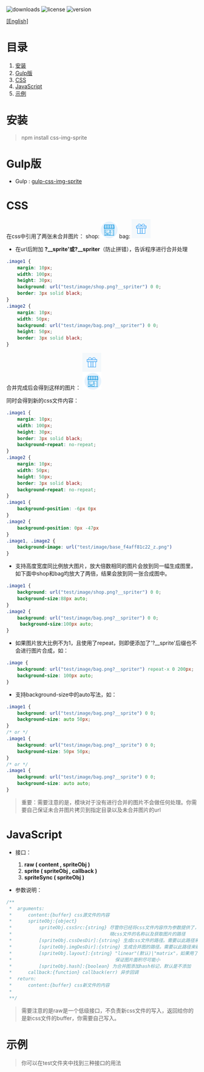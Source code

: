 ![downloads](https://img.shields.io/npm/dm/css-img-sprite.svg)
![license](https://img.shields.io/npm/l/css-img-sprite.svg)
![version](https://img.shields.io/npm/v/css-img-sprite.svg)

[[English]](readme.md)

# 目录
1. [安装](#INSTALL)
1. [Gulp版](#Gulp_Version)
1. [CSS](#How_To_Write_CSS)
1. [JavaScript](#How_To_Write_JS)
1. [示例](#Example)

# <a name="Install">安装</a>
> npm install css-img-sprite

# <a name="Gulp_Version">Gulp版</a>
* Gulp : [gulp-css-img-sprite](https://github.com/king-king/gulp-css-img-sprite)

# <a name="How_To_Write_CSS">CSS</a>
在css中引用了两张未合并图片：
shop:
![shop](test/image/shop.png)
bag:
![shop](test/image/bag.png)

* 在url后附加 **?__sprite'**或**?__spriter**（防止拼错），告诉程序进行合并处理
```css
.image1 {
    margin: 10px;
    width: 100px;
    height: 30px;
    background: url("test/image/shop.png?__spriter") 0 0;
    border: 3px solid black;
}
.image2 {
    margin: 10px;
    width: 50px;
    background: url("test/image/bag.png?__spriter") 0 0;
    height: 50px;
    border: 3px solid black;
}
```
合并完成后会得到这样的图片：
![after](test/image/base_f4aff81c22_z.png)

同时会得到新的css文件内容：
```css
.image1 {
    margin: 10px;
    width: 100px;
    height: 30px;
    border: 3px solid black;
    background-repeat: no-repeat;
}
.image2 {
    margin: 10px;
    width: 50px;
    height: 50px;
    border: 3px solid black;
    background-repeat: no-repeat;
}
.image1 {
    background-position: -6px 0px
}
.image2 {
    background-position: 0px -47px
}
.image1, .image2 {
    background-image: url("test/image/base_f4aff81c22_z.png")
}
```
* 支持高度宽度同比例放大图片，放大倍数相同的图片会放到同一幅生成图里，如下面中shop和bag均放大了两倍，结果会放到同一张合成图中。
```css
.image1 {
    background: url("test/image/shop.png?__spriter") 0 0;
    background-size:88px auto;
}
.image2 {
    background: url("test/image/bag.png?__spriter") 0 0;
     background-size:100px auto;
}
```
* 如果图片放大比例不为1，且使用了repeat，则即便添加了'?__sprite'后缀也不会进行图片合成，如：
```css
.image {
    background: url("test/image/bag.png?__spriter") repeat-x 0 200px;
    background-size: 100px auto;
}
```
 
* 支持background-size中的auto写法，如：
```css
.image1 {
    background: url("test/image/bag.png?__sprite") 0 0;
    background-size: auto 50px;
}
/* or */
.image1 {
    background: url("test/image/bag.png?__sprite") 0 0;
    background-size: 50px 50px;
}
/* or */
.image1 {
    background: url("test/image/bag.png?__sprite") 0 0;
    background-size: auto auto;
}
```

> 重要：需要注意的是，模块对于没有进行合并的图片不会做任何处理。你需要自己保证未合并图片拷贝到指定目录以及未合并图片的url


# <a name="How_To_Write_JS">JavaScript</a>

* 接口：
    1. **raw ( content , spriteObj )**
    1. **sprite ( spriteObj , callback )**
    1. **spriteSync ( spriteObj )**
    
* 参数说明：
```javascript
/**
 *  arguments:
 *      content:{buffer} css源文件的内容
 *      spriteObj:{object}
 *          spriteObj.cssSrc:{string} 尽管你已经将css文件内容作为参数提供了，但该参数仍然是必不可少的，因为我们要知
 *                                    晓css文件的名称以及获取图片的路径
 *          [spriteObj.cssDesDir]:{string} 生成css文件的路径。需要以此路径来确认合并图片的url，默认是cssSrc
 *          [spriteObj.imgDesDir]:{string} 生成合并图的路径。需要以此路径来确认合并图片的url，默认是cssSrc
 *          [spriteObj.layout]:{string} "linear"(默认)|"matrix"，如果用了'matrix'，将采用bin-packing算法进行布局，
 *                                      保证图片面积尽可能小
 *          [spriteObj.hash]:{boolean} 为合并图添加hash标记，默认是不添加
 *      callback:{function} callback(err) 异步回调
 *  return:
 *      content:{buffer} css新文件的内容
 *
 **/
```

> 需要注意的是raw是一个低级接口，不负责新css文件的写入，返回给你的是新css文件的buffer，你需要自己写入。

# <a name="Example">示例</a>

> 你可以在test文件夹中找到三种接口的用法